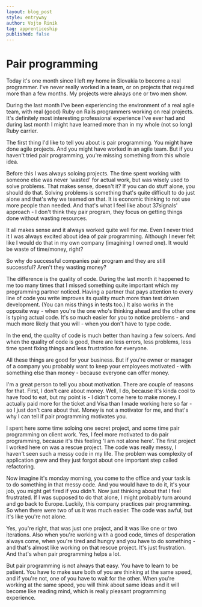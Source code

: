 ```yaml
---
layout: blog_post
style: entryway
author: Vojto Rinik
tag: apprenticeship
published: false
---
```


Pair programming
================

Today it's one month since I left my home in Slovakia to become a real programmer. I've never really worked in a team, or on projects that required more than a few months. My projects were always one or two men show.

During the last month I've been experiencing the environment of a real agile team, with real (good) Ruby on Rails programmers working on real projects. It's definitely most interesting professional experience I've ever had and during last month I might have learned more than in my whole (not so long) Ruby carrier.

The first thing I'd like to tell you about is pair programming. You might have done agile projects. And you might have worked in an agile team. But if you haven't tried pair programming, you're missing something from this whole idea.

Before this I was always soloing projects. The time spent working with someone else was never 'wasted' for actual work, but was wisely used to solve problems. That makes sense, doesn't it? If you can do stuff alone, you should do that. Solving problems is something that's quite difficult to do just alone and that's why we teamed on that. It is economic thinking to not use more people than needed. And that's what I feel like about 37signals' approach - I don't think they pair program, they focus on getting things done without wasting resources.

It all makes sense and it always worked quite well for me. Even I never tried  it I was always excited about idea of pair programming. Although I never felt like I would do that in my own company (imagining I owned one). It would be waste of time/money, right?

So why do successful companies pair program and they are still successful? Aren't they wasting money?

The difference is the quality of code. During the last month it happened to me too many times that I missed something quite important which my programming partner noticed. Having a partner that pays attention to every line of code you write improves its quality much more than test driven development. (You can miss things in tests too.) It also works in the opposite way - when you're the one who's thinking ahead and the other one is typing actual code. It's so much easier for you to notice problems - and much more likely that you will - when you don't have to type code.

In the end, the quality of code is much better than having a few soloers. And when the quality of code is good, there are less errors, less problems, less time spent fixing things and less frustration for everyone.

All these things are good for your business. But if you're owner or manager of a company you probably want to keep your employees motivated - with something else than money - because everyone can offer money.

I'm a great person to tell you about motivation. There are couple of reasons for that. First, I don't care about money. Well, I do, because it's kinda cool to have food to eat, but my point is - I didn't come here to make money. I actually paid more for the ticket and Visa than I made working here so far - so I just don't care about that. Money is not a motivator for me, and that's why I can tell if pair programming motivates you.

I spent here some time soloing one secret project, and some time pair programming on client work. Yes, I feel more motivated to do pair programming, because it's this feeling 'I am not alone here'. The first project I worked here on was a rescue project. The code was really messy, I haven't seen such a messy code in my life. The problem was complexity of application grew and they just forgot about one important step called refactoring.

Now imagine it's monday morning, you come to the office and your task is to do something in that messy code. And you would have to do it, it's your job, you might get fired if you didn't. Now just thinking about that I feel frustrated. If I was supposed to do that alone, I might probably turn around and go back to Europe. Luckily, this company practices pair programming. So when there were two of us it was much easier. The code was awful, but it's like you're not alone.

Yes, you're right, that was just one project, and it was like one or two iterations. Also when you're working with a good code, times of desperation always come, when you're tired and hungry and you have to do something - and that's almost like working on that rescue project. It's just frustration. And that's when pair programming helps a lot.

But pair programming is not always that easy. You have to learn to be patient. You have to make sure both of you are thinking at the same speed, and if you're not, one of you have to wait for the other. When you're working at the same speed, you will think about same ideas and it will become like reading mind, which is really pleasant programming experience.

